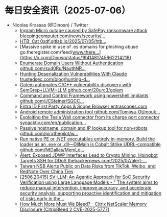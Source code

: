 # 每日安全资讯（2025-07-06）

- Nicolas Krassas (@Dinosn) / Twitter
  - [Ingram Micro outage caused by SafePay ransomware attack bleepingcomputer.com/news/security/…](https://x.com/Dinosn/status/1941544792300847454)
  - [HTB: Cat 0xdf.gitlab.io/2025/07/05/htb…](https://x.com/Dinosn/status/1941524727589372304)
  - [Massive spike in use of .es domains for phishing abuse go.theregister.com/feed/www.there…](https://x.com/Dinosn/status/1941481745662214218)
  - [Enumerate Domain Users Without Authentication github.com/sud0Ru/NauthNR…](https://x.com/Dinosn/status/1941396611374121316)
  - [Hunting Deserialization Vulnerabilities With Claude trustedsec.com/blog/hunting-d…](https://x.com/Dinosn/status/1941396290065269084)
  - [Golem automates C/C++ vulnerability discovery with SemGrep+LLVM+LLM github.com/20urc3/golem](https://x.com/Dinosn/status/1941396032388202801)
  - [Command and Control Framework using powershell implants github.com/JCSteiner/SGCC…](https://x.com/Dinosn/status/1941395669874589733)
  - [Entra ID First Party Apps & Scope Browser entrascopes.com](https://x.com/Dinosn/status/1941395533190631836)
  - [Android remote administration tool github.com/Tomiwa-Ot/mouk…](https://x.com/Dinosn/status/1941395153526403491)
  - [Exploiting the Tesla Wall connector from its charge port connector synacktiv.com/en/publication…](https://x.com/Dinosn/status/1941394798004535398)
  - [Passive hostname, domain and IP lookup tool for non-robots github.com/pirxthepilot/w…](https://x.com/Dinosn/status/1941394270419812713)
  - [Run native PE or .NET executables entirely in-memory. Build the loader as an .exe or .dll—DllMain is Cobalt Strike UDRL-compatible github.com/NtDallas/MemLo…](https://x.com/Dinosn/status/1941394028802830550)
  - [Alert: Exposed JDWP Interfaces Lead to Crypto Mining, Hpingbot Targets SSH for DDoS thehackernews.com/2025/07/alert-…](https://x.com/Dinosn/status/1941386952718287160)
  - [Taiwan NSB Alerts Public on Data Risks from TikTok, Weibo, and RedNote Over China Ties](https://x.com/Dinosn/status/1941386900092354990)
  - [[2506.20415] SV-LLM: An Agentic Approach for SoC Security Verification using Large Language Models - " The system aims to reduce manual intervention, improve accuracy, and accelerate security analysis, supporting proactive identification and mitigation of risks early in the…](https://x.com/Dinosn/status/1941376365409800561)
  - [How Much More Must We Bleed? - Citrix NetScaler Memory Disclosure (CitrixBleed 2 CVE-2025-5777)](https://x.com/Dinosn/status/1941333886375690559)
